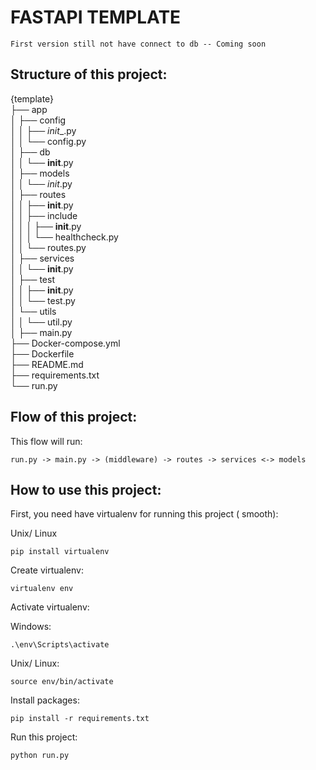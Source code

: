 # FASTAPI TEMPLATE

```
First version still not have connect to db -- Coming soon
```

## Structure of this project:
{template} \
├── app\
│   ├── config\
│   │   ├── _init__.py\
│   │   └── config.py\
│   ├── db\
│   │   └── __init__.py\
│   ├── models\
│   │   └── _init_.py\
│   ├── routes\
│   │   ├── __init__.py\
│   │   ├── include\
│   │   │   ├── __init__.py\
│   │   │   └── healthcheck.py\
│   │   └── routes.py\
│   ├── services\
│   │   └── __init__.py\
│   ├── test\
│   │   ├── __init__.py\
│   │   └── test.py\
│   └── utils\
│   │   └── util.py\
│   ├── main.py\
├── Docker-compose.yml\
├── Dockerfile\
├── README.md\
├── requirements.txt\
└── run.py

## Flow of this project:
This flow will run:
```
run.py -> main.py -> (middleware) -> routes -> services <-> models  
```
                                              
## How to use this project:
First, you need have virtualenv for running this project ( smooth):

Unix/ Linux
```
pip install virtualenv
```

Create virtualenv:
```
virtualenv env
```

Activate virtualenv:

Windows:
```
.\env\Scripts\activate
```

Unix/ Linux:

```
source env/bin/activate
```

Install packages:
```
pip install -r requirements.txt
``` 

Run this project:
```
python run.py
```

